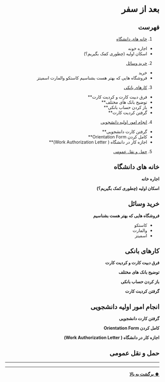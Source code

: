 <div dir="rtl">



# بعد از سفر

## فهرست
1. [خانه های دانشگاه](#خانه-های-دانشگاه)
* اجاره خونه
* اسکان اولیه (چطوری کمک بگیریم؟)
2. [خرید وسائل](#خرید-وسائل)
* خرید
* فروشگاه هایی که بهتر هست بشناسیم
کاستکو
والمارت 
اسمیتز
3. [کارهای بانکی](#کارهای-بانکی)
* فرق دبیت کارت و کردیت کارت**
* توضیح بانک های مختلف**
* باز کردن حساب بانکی**
* گرفتن کردیت کارت**
4. [انجام امور اولیه دانشجویی](#انجام-امور-اولیه-دانشجویی)
* گرفتن کارت دانشجویی**
* کامل کردن Orientation Form**
* اجازه کار در دانشگاه ( Work Authorization Letter)**
5. [حمل و نقل عمومی](#حمل-و-نقل-عمومی)

## خانه های دانشگاه
**اجاره خانه**

**اسکان اولیه (چطوری کمک بگیریم؟)**

## خرید وسائل
**فروشگاه هایی که بهتر هست بشناسیم**

* کاستکو
* والمارت 
* اسمیتز

## کارهای بانکی
**فرق دبیت کارت و کردیت کارت**

**توضیح بانک های مختلف**

**باز کردن حساب بانکی**

**گرفتن کردیت کارت**

## انجام امور اولیه دانشجویی
**گرفتن کارت دانشجویی**

**کامل کردن Orientation Form**

**اجازه کار در دانشگاه ( Work Authorization Letter)**

## حمل و نقل عمومی

---
---
**[⬆ برگشت به بالا](#بعد-از-سفر)**
</div>